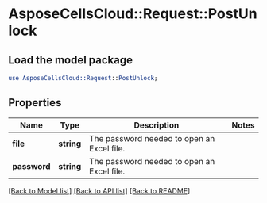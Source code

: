# AsposeCellsCloud::Request::PostUnlock 

## Load the model package
```perl
use AsposeCellsCloud::Request::PostUnlock;
```

## Properties
Name | Type | Description | Notes
------------ | ------------- | ------------- | -------------
**file** | **string** | The password needed to open an Excel file. |
**password** | **string** | The password needed to open an Excel file. |  

[[Back to Model list]](../README.md#documentation-for-requests) [[Back to API list]](../README.md#documentation-for-api-endpoints) [[Back to README]](../README.md)

